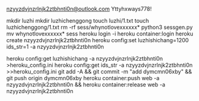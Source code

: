 nzyyzdvjnzrlnjk2ztbhnti0n@outlook.com
Yttyhxways778!

mkdir luzhi
mkdir luzhichenggong
touch luzhi/1.txt
touch luzhichenggong/1.txt
rm -rf sess/whynotlovexxxxxx*
python3 sessgen.py
mv whynotlovexxxxxx* sess
heroku login -i
heroku container:login
heroku create nzyyzdvjnzrlnjk2ztbhnti0n
heroku config:set luzhishichang=1200 ids_str=1 -a nzyyzdvjnzrlnjk2ztbhnti0n

heroku config:get luzhishichang -a nzyyzdvjnzrlnjk2ztbhnti0n >heroku_config.ini
heroku config:get ids_str -a nzyyzdvjnzrlnjk2ztbhnti0n >>heroku_config.ini
git add -A && git commit -m "add dymcmn06xby" && git push origin dymcmn06xby
heroku container:push web -a nzyyzdvjnzrlnjk2ztbhnti0n && heroku container:release web -a nzyyzdvjnzrlnjk2ztbhnti0n